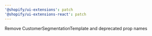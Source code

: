 ```yaml
---
'@shopify/ui-extensions': patch
'@shopify/ui-extensions-react': patch
---
```


Remove CustomerSegmentationTemplate and deprecated prop names
